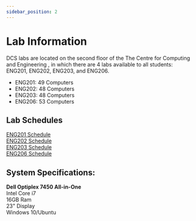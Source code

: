 ```yaml
---
sidebar_position: 2
---
```


# Lab Information

DCS labs are located on the second floor of the The Centre for Computing and Engineering , in which there are 4 labs available to all students: ENG201, ENG202, ENG203, and ENG206.

* ENG201: 49 Computers
* ENG202: 48 Computers
* ENG203: 48 Computers
* ENG206: 53 Computers

## Lab Schedules
[ENG201 Schedule](https://calendar.google.com/calendar/embed?src=ryerson.ca_43532d454e472d323031%40resource.calendar.google.com&ctz=America%2FToronto)  
[ENG202 Schedule](https://calendar.google.com/calendar/embed?src=ryerson.ca_43532d454e472d323032%40resource.calendar.google.com&ctz=America%2FToronto)  
[ENG203 Schedule](https://calendar.google.com/calendar/embed?src=ryerson.ca_43532d454e472d323033%40resource.calendar.google.com&ctz=America%2FToronto)  
[ENG206 Schedule](https://calendar.google.com/calendar/embed?src=ryerson.ca_43532d454e472d323036%40resource.calendar.google.com&ctz=America%2FToronto)  


## System Specifications:  
**Dell Optiplex 7450 All-in-One**  
Intel Core i7  
16GB Ram  
23" Display  
Windows 10/Ubuntu  